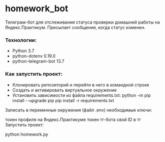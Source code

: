 # homework_bot
Телеграм-бот для отслеживания статуса проверки домашней работы на Яндекс.Практикум.
Присылает сообщения, когда статус изменен.
### Технологии:
- Python 3.7
- python-dotenv 0.19.0
- python-telegram-bot 13.7

### Как запустить проект:
- Клонировать репозиторий и перейти в него в командной строке
- Cоздать и активировать виртуальное окружение
- Установить зависимости из файла requirements.txt:
  python -m pip install --upgrade pip
  pip install -r requirements.txt

Записать в переменные окружения (файл .env) необходимые ключи:

токен профиля на Яндекс.Практикуме
токен тг-бота
свой ID в тг
Запустить проект:

python homework.py
